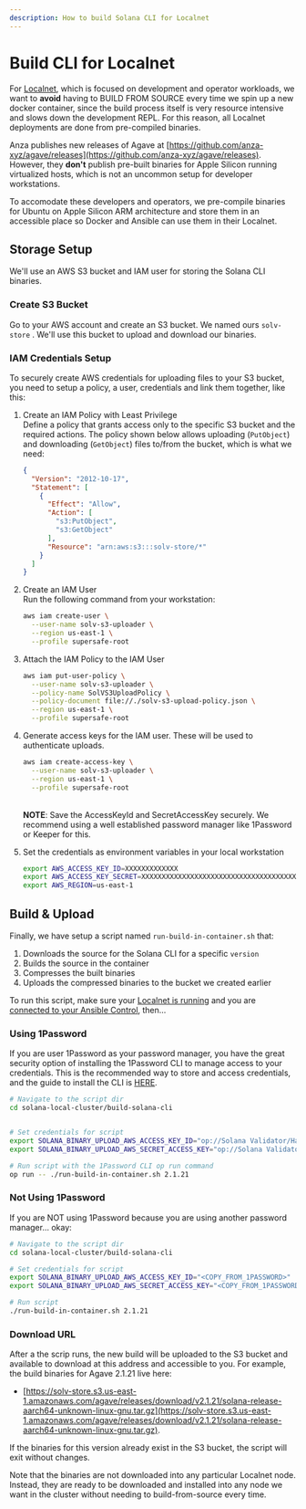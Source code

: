 ```yaml
---
description: How to build Solana CLI for Localnet
---
```


# Build CLI for Localnet

For [Localnet](solana-localnet.md), which is focused on development and operator workloads, we want to **avoid** having to BUILD FROM SOURCE every time we spin up a new docker container, since the build process itself is very resource intensive and slows down the development REPL. For this reason, all Localnet deployments are done from pre-compiled binaries.

Anza publishes new releases of Agave at [https://github.com/anza-xyz/agave/releases](https://github.com/anza-xyz/agave/releases). However, they **don't** publish pre-built binaries for Apple Silicon running virtualized hosts, which is not an uncommon setup for developer workstations.

To accomodate these developers and operators, we pre-compile binaries for Ubuntu on Apple Silicon ARM architecture and store them in an accessible place so Docker and Ansible can use them in their Localnet.

## Storage Setup

We'll use an AWS S3 bucket and IAM user for storing the Solana CLI binaries.

### Create S3 Bucket

Go to your AWS account and create an S3 bucket. We named ours `solv-store` . We'll use this bucket to upload and download our binaries.

### IAM Credentials Setup

To securely create AWS credentials for uploading files to your S3 bucket, you need to setup a policy, a user, credentials and link them together, like this:

1.  Create an IAM Policy with Least Privilege\
    Define a policy that grants access only to the specific S3 bucket and the required actions. The policy shown below allows uploading (`PutObject`) and downloading (`GetObject`) files to/from the bucket, which is what we need:

    ```json
    {
      "Version": "2012-10-17",
      "Statement": [
        {
          "Effect": "Allow",
          "Action": [
            "s3:PutObject",
            "s3:GetObject"
          ],
          "Resource": "arn:aws:s3:::solv-store/*"
        }
      ]
    }
    ```
2.  Create an IAM User\
    Run the following command from your workstation:

    ```bash
    aws iam create-user \
      --user-name solv-s3-uploader \
      --region us-east-1 \
      --profile supersafe-root
    ```
3.  Attach the IAM Policy to the IAM User

    ```bash
    aws iam put-user-policy \
      --user-name solv-s3-uploader \
      --policy-name SolVS3UploadPolicy \
      --policy-document file://./solv-s3-upload-policy.json \
      --region us-east-1 \
      --profile supersafe-root
    ```
4.  Generate access keys for the IAM user. These will be used to authenticate uploads.

    ```bash
    aws iam create-access-key \
      --user-name solv-s3-uploader \
      --region us-east-1 \
      --profile supersafe-root
    ```

    \
    **NOTE**: Save the AccessKeyId and SecretAccessKey securely. We recommend using a well established password manager like 1Password or Keeper for this.
5.  Set the credentials as environment variables in your local workstation

    ```bash
    export AWS_ACCESS_KEY_ID=XXXXXXXXXXXXX
    export AWS_ACCESS_KEY_SECRET=XXXXXXXXXXXXXXXXXXXXXXXXXXXXXXXXXXXXXXX
    export AWS_REGION=us-east-1
    ```

## Build & Upload

Finally, we have setup a script named `run-build-in-container.sh` that:

1. Downloads the source for the Solana CLI for a specific `version`
2. Builds the source in the container
3. Compresses the built binaries
4. Uploads the compressed binaries to the bucket we created earlier

To run this script, make sure your [Localnet is running](solana-localnet.md#running-localnet) and you are [connected to your Ansible Control](ansible-control.md#connect-to-ac), then...

### Using 1Password

If you are user 1Password as your password manager, you have the great security option of installing the 1Password CLI to manage access to your credentials. This is the recommended way to store and access credentials, and the guide to install the CLI is [HERE](https://developer.1password.com/docs/cli/get-started/).

```bash
# Navigate to the script dir
cd solana-local-cluster/build-solana-cli


# Set credentials for script
export SOLANA_BINARY_UPLOAD_AWS_ACCESS_KEY_ID="op://Solana Validator/Hayek Validator Solana Local Cluster/SOLANA_BINARY_UPLOAD_AWS_ACCESS_KEY_ID"
export SOLANA_BINARY_UPLOAD_AWS_SECRET_ACCESS_KEY="op://Solana Validator/Hayek Validator Solana Local Cluster/SOLANA_BINARY_UPLOAD_AWS_SECRET_ACCESS_KEY"

# Run script with the 1Password CLI op run command
op run -- ./run-build-in-container.sh 2.1.21
```

### Not Using 1Password

If you are NOT using 1Password because you are using another password manager... okay:

```bash
# Navigate to the script dir
cd solana-local-cluster/build-solana-cli

# Set credentials for script
export SOLANA_BINARY_UPLOAD_AWS_ACCESS_KEY_ID="<COPY_FROM_1PASSWORD>"
export SOLANA_BINARY_UPLOAD_AWS_SECRET_ACCESS_KEY="<COPY_FROM_1PASSWORD>"

# Run script
./run-build-in-container.sh 2.1.21
```

### Download URL

After a the scrip runs, the new build will be uploaded to the S3 bucket and available to download at this address and accessible to you. For example, the build binaries for Agave 2.1.21 live here:

* [https://solv-store.s3.us-east-1.amazonaws.com/agave/releases/download/v2.1.21/solana-release-aarch64-unknown-linux-gnu.tar.gz](https://solv-store.s3.us-east-1.amazonaws.com/agave/releases/download/v2.1.21/solana-release-aarch64-unknown-linux-gnu.tar.gz).

If the binaries for this version already exist in the S3 bucket, the script will exit without changes.

Note that the binaries are not downloaded into any particular Localnet node. Instead, they are ready to be downloaded and installed into any node we want in the cluster without needing to build-from-source every time.
